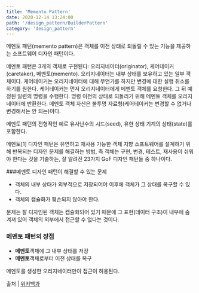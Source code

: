 ```yaml
---
title: 'Memento Pattern'
date: 2020-12-14 13:24:00
path: '/design_pattern/BuilderPattern'
category: 'design_pattern'
---
```


메멘토 패턴(memento pattern)은 객체를 이전 상태로 되돌릴 수 있는 기능을 제공하는 소프트웨어 디자인 패턴이다. 

메멘토 패턴은 3개의 객체로 구현된다: 오리지네이터(originator), 케어테이커(caretaker), 메멘토(memento). 오리지네이터는 내부 상태를 보유하고 있는 일부 객체이다. 케어테이커는 오리지네이터에 대해 무언가를 하지만 변경에 대한 실행 취소를 하기를 원한다. 케어테이커는 먼저 오리지네이터에게 메멘토 객체를 요청한다. 그 뒤 예정된 일련의 명령을 수행한다. 명령 이전의 상태로 되돌리기 위해 메멘토 객체를 오리지네이터에 반환한다. 메멘토 객체 자신은 불투명 자료형(케어테이커는 변경할 수 없거나 변경해서는 안 되는)이다.

메멘토 패턴의 전형적인 예로 유사난수의 시드(seed), 유한 상태 기계의 상태(state)를 포함한다.

메멘토[1] 디자인 패턴은 유연하고 재사용 가능한 객체 지향 소프트웨어를 설계하기 위해 반복되는 디자인 문제를 해결하는 방법, 즉 객체는 구현, 변경, 테스트, 재사용이 쉬워야 한다는 것을 기술하는, 잘 알려진 23가지 GoF 디자인 패턴들 중 하나이다. 

###메멘토 디자인 패턴이 해결할 수 있는 문제
* 객체의 내부 상태가 외부적으로 저장되어야 이후에 객체가 그 상태를 복구할 수 있다.
* 객체의 캡슐화가 훼손되지 않아야 한다.

문제는 잘 디자인된 객체는 캡슐화되어 있기 때문에 그 표현(데이터 구조)이 내부에 숨겨져 있어 객체의 외부에서 접근할 수 없다는 것이다.

### 메멘토 패턴의 장점 
* **메멘토**객체에 그 내부 상태를 저장
* **메멘토**객체로부터 이전 상태를 복구

메멘토를 생성한 오리지네이터만이 접근이 허용된다.



출처 | [위키백과]('https://ko.wikipedia.org/wiki/%EB%A9%94%EB%A9%98%ED%86%A0_%ED%8C%A8%ED%84%B4')
